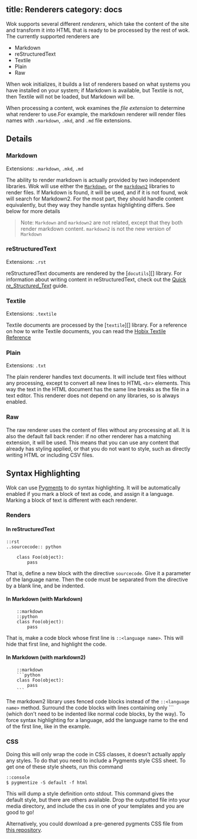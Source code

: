 title: Renderers
category: docs
---
Wok supports several different _renderers_, which take the content of the site
and transform it into HTML that is ready to be processed by the rest of wok.
The currently supported renderers are

- Markdown
- reStructuredText
- Textile
- Plain
- Raw

When wok initializes, it builds a list of renderers based on what systems you
have installed on your system; if Markdown is available, but Textile is not,
then Textile will not be loaded, but Markdown will be.

When processing a content, wok examines the _file extension_ to determine what
renderer to use.For example, the markdown renderer will render files names with
`.markdown`, `.mkd`, and `.md` file extensions.

Details
-------
### Markdown
Extensions: `.markdown`, `.mkd`, `.md`

The ability to render markdown is actually provided by two independent
libraries. Wok will use either the [`Markdown`][mkd], or the
[`markdown2`][mkd2] libraries to render files. If Markdown is found, it will be
used, and if it is not found, wok will search for Markdown2. For the most part,
they should handle content equivalently, but they way they handle syntax
highlighting differs. See below for more details

> Note: `Markdown` and `markdown2` are not related, except that they both
> render markdown content. `markdown2` is not the new version of `Markdown`

[mkd]: http://pypi.python.org/pypi/Markdown
[mkd2]: http://pypi.python.org/pypi/markdown2

### reStructuredText
Extensions: `.rst`

reStructuredText documents are rendered by the [`docutils`][] library. For
information about writing content in reStructuredText, check out the [Quick
_re_Structured_Text_][quickrst] guide.

[docutils]: http://pypi.python.org/pypi/docutils
[quickrst]: http://docutils.sourceforge.net/docs/user/rst/quickref.html

### Textile
Extensions: `.textile`

Textile documents are processed by the [`textile`][] library. For a reference
on how to write Textile documents, you can read the [Hobix Textile
Reference][txtguide]

[textile]: http://pypi.python.org/pypi/textile
[txtguide]: http://redcloth.org/hobix.com/textile/

### Plain
Extensions: `.txt`

The plain renderer handles text documents. It will include text files without
any processing, except to convert all new lines to HTML `<br>` elements. This
way the text in the HTML document has the same line breaks as the file in a
text editor. This renderer does not depend on any libraries, so is always
enabled.

### Raw
The raw renderer uses the content of files without any processing at all. It is
also the default fall back render: if no other renderer has a matching
extension, it will be used. This means that you can use any content that
already has styling applied, or that you do not want to style, such as directly
writing HTML or including CSV files.

Syntax Highlighting
-------------------
Wok can use [Pygments][pyg] to do syntax highlighting. It will be automatically
enabled if you mark a block of text as code, and assign it a language. Marking
a block of text is different with each renderer.

[pyg]: http://pygments.org

### Renders

#### In reStructuredText

    ::rst
    ..sourcecode:: python

        class Foo(object):
            pass

That is, define a new block with the directive `sourcecode`. Give it a
parameter of the language name. Then the code must be separated from the
directive by a blank line, and be indented.

#### In Markdown (with Markdown)

        ::markdown
        ::python
        class Foo(object):
            pass

That is, make a code block whose first line is `::<language name>`. This will
hide that first line, and highlight the code.

#### In Markdown (with markdown2)

        ::markdown
        ```python
        class Foo(object):
            pass
        ```

The markdown2 library uses fenced code blocks instead of the `::<language
name>` method. Surround the code blocks with lines containing only \`\`\`
(which don't need to be indented like normal code blocks, by the way). To force
syntax highlighting for a language, add the language name to the end of the
first line, like in the example.

### CSS
Doing this will only wrap the code in CSS classes, it doesn't actually apply
any styles. To do that you need to include a Pygments style CSS sheet. To get
one of these style sheets, run this command

    ::console
    $ pygmentize -S default -f html

This will dump a style definition onto stdout. This command gives the default
style, but there are others available. Drop the outputted file into your media
directory, and include the css in one of your templates and you are good to go!

Alternatively, you could download a pre-genered pygments CSS file from [this
repository][pygcss].

[pygcss]: https://github.com/Anomareh/pygments-styles-dump
